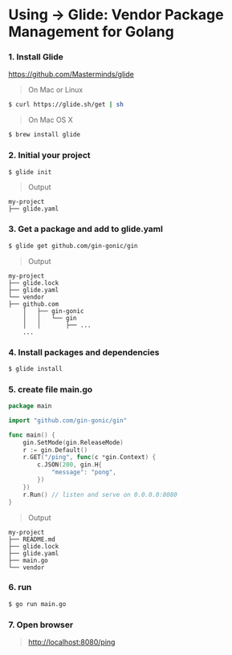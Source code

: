 # Using -> Glide: Vendor Package Management for Golang

### 1. Install Glide
https://github.com/Masterminds/glide
> On Mac or Linux
```bash
$ curl https://glide.sh/get | sh
```

> On Mac OS X
```bash
$ brew install glide
```

### 2. Initial your project
```bash
$ glide init
```
> Output
```
my-project
├── glide.yaml
```

### 3. Get a package and add to glide.yaml
```bash
$ glide get github.com/gin-gonic/gin
```
> Output
```
my-project
├── glide.lock
├── glide.yaml
└── vendor
├── github.com
    │   ├── gin-gonic
    │   │   └── gin
    │   │       ├── ...
    ...
```
### 4. Install packages and dependencies
```bash
$ glide install
```

### 5. create file main.go
```go
package main

import "github.com/gin-gonic/gin"

func main() {
	gin.SetMode(gin.ReleaseMode)
	r := gin.Default()
	r.GET("/ping", func(c *gin.Context) {
		c.JSON(200, gin.H{
			"message": "pong",
		})
	})
	r.Run() // listen and serve on 0.0.0.0:8080
}
```
> Output
```
my-project
├── README.md
├── glide.lock
├── glide.yaml
├── main.go
└── vendor
```

### 6. run
```bash
$ go run main.go
```

### 7. Open browser
> [http://localhost:8080/ping](http://localhost:8080/ping)